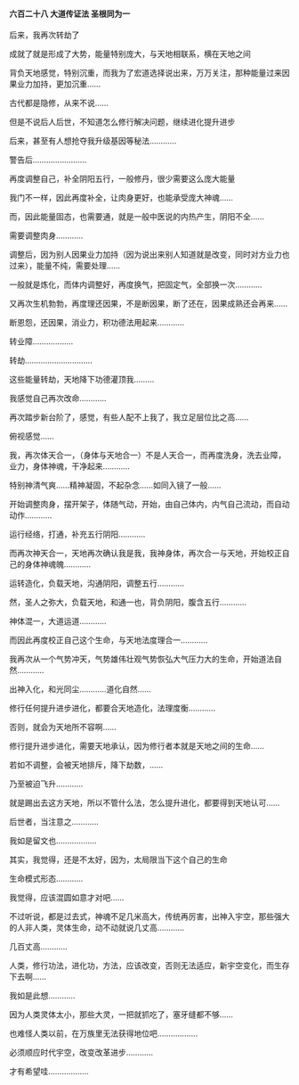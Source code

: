 #### 六百二十八 大道传证法 圣根同为一

后来，我再次转劫了

成就了就是形成了大势，能量特别庞大，与天地相联系，横在天地之间

背负天地感觉，特别沉重，而我为了宏道选择说出来，万万关注，那种能量过来因果业力加持，更加沉重……

古代都是隐修，从来不说……

但是不说后人后世，不知道怎么修行解决问题，继续进化提升进步

后来，甚至有人想抢夺我升级基因等秘法…………

警告后……………………

再度调整自己，补全阴阳五行，一般修丹，很少需要这么庞大能量

我门不一样，因此再度补全，让肉身更好，也能承受庞大神魂……

而，因此能量固态，也需要通，就是一般中医说的内热产生，阴阳不全……

需要调整肉身…………

调整后，因为别人因果业力加持（因为说出来别人知道就是改变，同时对方业力也过来），能量不纯，需要处理……

一般就是炼化，而体内调整好，再度换气，把固定气，全部换一次…………

又再次生机勃勃，再度理还因果，不是断因果，断了还在，因果成熟还会再来……

断恩怨，还因果，消业力，积功德法用起来…………

转业障………………

转劫…………………………

这些能量转劫，天地降下功德灌顶我………

我感觉自己再次改命…………

再次踏步新台阶了，感觉，有些人配不上我了，我立足层位比之高……

俯视感觉……


我，再次体天合一，（身体与天地合一）不是人天合一，而再度洗身，洗去业障，业力，身体神魂，干净起来…………

特别神清气爽……精神凝固，不起杂念……如同入镜了一般……

开始调整肉身，摆开架子，体随气动，开始，由自己体内，内气自己流动，而自动动作…………

运行经络，打通，补充五行阴阳…………

而再次神天合一，天地再次确认我是我，我神身体，再次合一与天地，开始校正自己的身体神魂魄…………

运转造化，负载天地，沟通阴阳，调整五行…………

然，圣人之弥大，负载天地，和通一也，背负阴阳，腹含五行…………

神体混一，大道运道…………

而因此再度校正自己这个生命，与天地法度理合一…………

我再次从一个气势冲天，气势雄伟壮观气势恢弘大气压力大的生命，开始道法自然…………

出神入化，和光同尘…………道化自然……

修行任何提升进步进化，都要合天地造化，法理度衡…………

否则，就会为天地所不容啊……

修行提升进步进化，需要天地承认，因为修行者本就是天地之间的生命……

若如不调整，会被天地排斥，降下劫数，……

乃至被迫飞升…………

就是踢出去这方天地，所以不管什么法，怎么提升进化，都要得到天地认可……

后世者，当注意之…………

我如是留文也………………


其实，我觉得，还是不太好，因为，太局限当下这个自己的生命

生命模式形态…………

我觉得，应该混圆如意才对吧……

不过听说，都是过去式，神魂不足几米高大，传统再厉害，出神入宇空，那些强大的人非人类，灵体生命，动不动就说几丈高…………

几百丈高…………

人类，修行功法，进化功，方法，应该改变，否则无法适应，新宇空变化，而生存下去啊……

我如是此想…………

因为人类灵体太小，那些大灵，一把就抓吃了，塞牙缝都不够……

也难怪人类以前，在万族里无法获得地位吧………………

必须顺应时代宇空，改变改革进步…………

才有希望哇………………